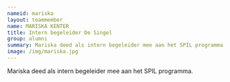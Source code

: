 ```yaml
---
nameid: mariska
layout: teammember
name: MARISKA KENTER
title: Intern begeleider De Singel
group: alumni
summary: Mariska deed als intern begeleider mee aan het SPIL programma.
image: /img/mariska.jpg
---
```


Mariska deed als intern begeleider mee aan het SPIL programma.
